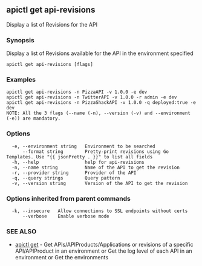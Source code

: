 ## apictl get api-revisions

Display a list of Revisions for the API

### Synopsis

Display a list of Revisions available for the API in the environment specified

```
apictl get api-revisions [flags]
```

### Examples

```
apictl get api-revisions -n PizzaAPI -v 1.0.0 -e dev
apictl get api-revisions -n TwitterAPI -v 1.0.0 -r admin -e dev
apictl get api-revisions -n PizzaShackAPI -v 1.0.0 -q deployed:true -e dev
NOTE: All the 3 flags (--name (-n), --version (-v) and --environment (-e)) are mandatory.
```

### Options

```
  -e, --environment string   Environment to be searched
      --format string        Pretty-print revisions using Go Templates. Use "{{ jsonPretty . }}" to list all fields
  -h, --help                 help for api-revisions
  -n, --name string          Name of the API to get the revision
  -r, --provider string      Provider of the API
  -q, --query strings        Query pattern
  -v, --version string       Version of the API to get the revision
```

### Options inherited from parent commands

```
  -k, --insecure   Allow connections to SSL endpoints without certs
      --verbose    Enable verbose mode
```

### SEE ALSO

* [apictl get](apictl_get.md)	 - Get APIs/APIProducts/Applications or revisions of a specific API/APIProduct in an environment or Get the log level of each API in an environment or Get the environments

